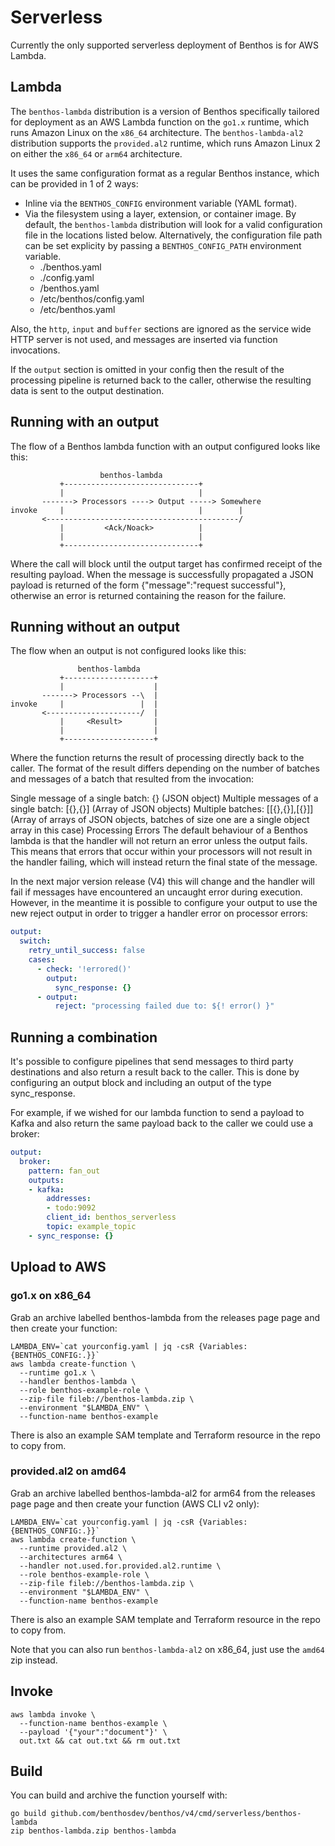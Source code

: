 # Serverless

Currently the only supported serverless deployment of Benthos is for AWS Lambda.

## Lambda

The `benthos-lambda` distribution is a version of Benthos specifically tailored for deployment as an AWS Lambda function on the `go1.x` runtime, which runs Amazon Linux on the `x86_64` architecture. The `benthos-lambda-al2` distribution supports the `provided.al2` runtime, which runs Amazon Linux 2 on either the `x86_64` or `arm64` architecture.

It uses the same configuration format as a regular Benthos instance, which can be provided in 1 of 2 ways:

- Inline via the `BENTHOS_CONFIG` environment variable (YAML format).
- Via the filesystem using a layer, extension, or container image. By default, the `benthos-lambda` distribution will look for a valid configuration file in the locations listed below. Alternatively, the configuration file path can be set explicity by passing a `BENTHOS_CONFIG_PATH` environment variable.
    - ./benthos.yaml
    - ./config.yaml
    - /benthos.yaml
    - /etc/benthos/config.yaml
    - /etc/benthos.yaml

Also, the `http`, `input` and `buffer` sections are ignored as the service wide HTTP server is not used, and messages are inserted via function invocations.

If the `output` section is omitted in your config then the result of the processing pipeline is returned back to the caller, otherwise the resulting data is sent to the output destination.

## Running with an output

The flow of a Benthos lambda function with an output configured looks like this:

```
                    benthos-lambda
           +------------------------------+
           |                              |
       -------> Processors ----> Output -----> Somewhere
invoke     |                              |        |
       <-------------------------------------------/
           |         <Ack/Noack>          |
           |                              |
           +------------------------------+
```

Where the call will block until the output target has confirmed receipt of the resulting payload. When the message is successfully propagated a JSON payload is returned of the form {"message":"request successful"}, otherwise an error is returned containing the reason for the failure.

## Running without an output

The flow when an output is not configured looks like this:

```
               benthos-lambda
           +--------------------+
           |                    |
       -------> Processors --\  |
invoke     |                 |  |
       <---------------------/  |
           |     <Result>       |
           |                    |
           +--------------------+
```

Where the function returns the result of processing directly back to the caller. The format of the result differs depending on the number of batches and messages of a batch that resulted from the invocation:

Single message of a single batch: {} (JSON object)
Multiple messages of a single batch: [{},{}] (Array of JSON objects)
Multiple batches: [[{},{}],[{}]] (Array of arrays of JSON objects, batches of size one are a single object array in this case)
Processing Errors
The default behaviour of a Benthos lambda is that the handler will not return an error unless the output fails. This means that errors that occur within your processors will not result in the handler failing, which will instead return the final state of the message.

In the next major version release (V4) this will change and the handler will fail if messages have encountered an uncaught error during execution. However, in the meantime it is possible to configure your output to use the new reject output in order to trigger a handler error on processor errors:

```yaml
output:
  switch:
    retry_until_success: false
    cases:
      - check: '!errored()'
        output:
          sync_response: {}
      - output:
          reject: "processing failed due to: ${! error() }"
```

## Running a combination

It's possible to configure pipelines that send messages to third party destinations and also return a result back to the caller. This is done by configuring an output block and including an output of the type sync_response.

For example, if we wished for our lambda function to send a payload to Kafka and also return the same payload back to the caller we could use a broker:

```yaml
output:
  broker:
    pattern: fan_out
    outputs:
    - kafka:
        addresses:
        - todo:9092
        client_id: benthos_serverless
        topic: example_topic
    - sync_response: {}
```

## Upload to AWS

### **go1.x on x86_64**

Grab an archive labelled benthos-lambda from the releases page page and then create your function:

```shell
LAMBDA_ENV=`cat yourconfig.yaml | jq -csR {Variables:{BENTHOS_CONFIG:.}}`
aws lambda create-function \
  --runtime go1.x \
  --handler benthos-lambda \
  --role benthos-example-role \
  --zip-file fileb://benthos-lambda.zip \
  --environment "$LAMBDA_ENV" \
  --function-name benthos-example
```

There is also an example SAM template and Terraform resource in the repo to copy from.

### **provided.al2 on amd64**

Grab an archive labelled benthos-lambda-al2 for arm64 from the releases page page and then create your function (AWS CLI v2 only):

```shell
LAMBDA_ENV=`cat yourconfig.yaml | jq -csR {Variables:{BENTHOS_CONFIG:.}}`
aws lambda create-function \
  --runtime provided.al2 \
  --architectures arm64 \
  --handler not.used.for.provided.al2.runtime \
  --role benthos-example-role \
  --zip-file fileb://benthos-lambda.zip \
  --environment "$LAMBDA_ENV" \
  --function-name benthos-example
```

There is also an example SAM template and Terraform resource in the repo to copy from.

Note that you can also run `benthos-lambda-al2` on x86_64, just use the `amd64` zip instead.

## Invoke

```shell
aws lambda invoke \
  --function-name benthos-example \
  --payload '{"your":"document"}' \
  out.txt && cat out.txt && rm out.txt
```

## Build
You can build and archive the function yourself with:

```shell
go build github.com/benthosdev/benthos/v4/cmd/serverless/benthos-lambda
zip benthos-lambda.zip benthos-lambda
```